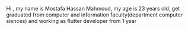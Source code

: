Hi , my name is Mostafa Hassan Mahmoud, 
my age is 23 years old, 
get graduated from computer and information faculty(department computer siences)
 and working as flutter developer from 1 year 

